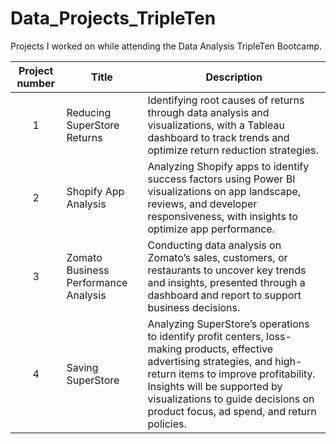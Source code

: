 # Data_Projects_TripleTen
Projects I worked on while attending the Data Analysis TripleTen Bootcamp.


| Project number | Title | Description |
| :-----------: | ----------- |----------- |
| 1 | Reducing SuperStore Returns| Identifying root causes of returns through data analysis and visualizations, with a Tableau dashboard to track trends and optimize return reduction strategies. |
| 2 | Shopify App Analysis| Analyzing Shopify apps to identify success factors using Power BI visualizations on app landscape, reviews, and developer responsiveness, with insights to optimize app performance. |
| 3 | Zomato Business Performance Analysis | Conducting data analysis on Zomato’s sales, customers, or restaurants to uncover key trends and insights, presented through a dashboard and report to support business decisions. |
| 4 | Saving SuperStore | Analyzing SuperStore’s operations to identify profit centers, loss-making products, effective advertising strategies, and high-return items to improve profitability. Insights will be supported by visualizations to guide decisions on product focus, ad spend, and return policies. |
